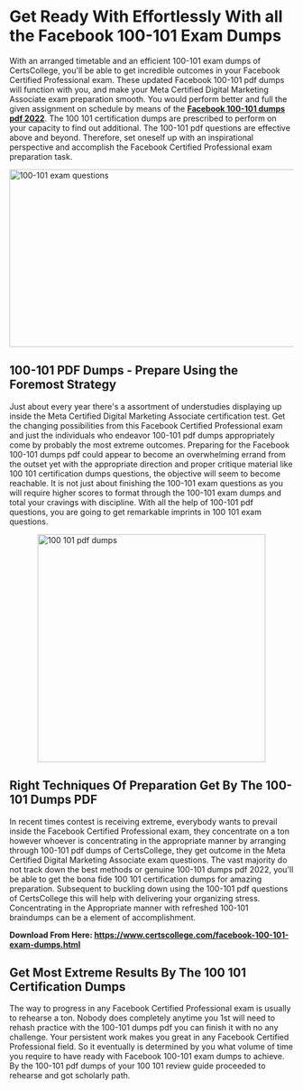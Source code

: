 <h1><strong>Get Ready With Effortlessly With all the Facebook 100-101 Exam Dumps&nbsp;</strong></h1>
<p><span style="font-weight: 400;">With an arranged timetable and an efficient  100-101 exam dumps of CertsCollege, you'll be able to get incredible outcomes in your Facebook Certified Professional exam. These updated Facebook 100-101 pdf dumps will function with you, and make your Meta Certified Digital Marketing Associate exam preparation smooth. You would perform better and full the given assignment on schedule by means of the <strong><a href="https://www.certscollege.com/facebook-100-101-exam-dumps.html">Facebook 100-101 dumps pdf 2022</a></strong>. The 100 101 certification dumps are prescribed to perform on your capacity to find out additional. The  100-101 pdf questions are effective above and beyond. Therefore, set oneself up with an inspirational perspective and accomplish the Facebook Certified Professional exam preparation task.&nbsp;</span></p>
<p><span style="font-weight: 400;"><img style="display: block; margin-left: auto; margin-right: auto;" src="https://i.ibb.co/CPDK3ps/Yellow-and-Blue-Initiative-Blog-Banner.png" alt="100-101 exam questions" width="559" height="315" /></span></p>
<h2><strong>100-101 PDF Dumps - Prepare Using the Foremost Strategy</strong></h2>
<p><span style="font-weight: 400;">Just about every year there's a assortment of understudies displaying up inside the Meta Certified Digital Marketing Associate certification test. Get the changing possibilities from this Facebook Certified Professional exam and just the individuals who endeavor 100-101 pdf dumps appropriately come by probably the most extreme outcomes. Preparing for the Facebook 100-101 dumps pdf could appear to become an overwhelming errand from the outset yet with the appropriate direction and proper critique material like 100 101 certification dumps questions, the objective will seem to become reachable. It is not just about finishing the 100-101 exam questions as you will require higher scores to format through the 100-101 exam dumps and total your cravings with discipline. With all the help of 100-101 pdf questions, you are going to get remarkable imprints in 100 101 exam questions.</span></p>
<p><span style="font-weight: 400;"><a href="https://tinyurl.com/3hfrdzyc"><img style="display: block; margin-left: auto; margin-right: auto;" src="https://i.ibb.co/9tMrhdY/Teacher-Appreciation-Invitation.png" alt="100 101 pdf dumps " width="404" height="404" /></a></span></p>
<h2><strong>Right Techniques Of Preparation Get By The 100-101 Dumps PDF</strong></h2>
<p><span style="font-weight: 400;">In recent times contest is receiving extreme, everybody wants to prevail inside the Facebook Certified Professional exam, they concentrate on a ton however whoever is concentrating in the appropriate manner by arranging through 100-101 pdf dumps of CertsCollege, they get outcome in the Meta Certified Digital Marketing Associate exam questions. The vast majority do not track down the best methods or genuine 100-101 dumps pdf 2022, you'll be able to get the bona fide 100 101 certification dumps for amazing preparation. Subsequent to buckling down using the  100-101 pdf questions of CertsCollege this will help with delivering your organizing stress. Concentrating in the Appropriate manner with refreshed 100-101 braindumps can be a element of accomplishment.</span></p>
<p><span style="font-weight: 400;"><strong>Download From Here: <a href="https://www.certscollege.com/facebook-100-101-exam-dumps.html">https://www.certscollege.com/facebook-100-101-exam-dumps.html</a></strong></span></p>
<h2><strong>Get Most Extreme Results By The 100 101 Certification Dumps</strong></h2>
<p><span style="font-weight: 400;">The way to progress in any Facebook Certified Professional exam is usually to rehearse a ton. Nobody does completely anytime you 1st will need to rehash practice with the 100-101 dumps pdf you can finish it with no any challenge. Your persistent work makes you great in any Facebook Certified Professional field. So it eventually is determined by you what volume of time you require to have ready with Facebook 100-101 exam dumps to achieve. By the 100-101 pdf dumps of your 100 101 review guide proceeded to rehearse and got scholarly path.</span></p>
